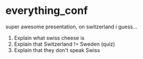 # everything_conf
super awesome presentation,
on switzerland i guess...
1. Explain what swiss cheese is
2. Explain that Switzerland != Sweden (quiz)
3. Explain that they don't speak Swiss
